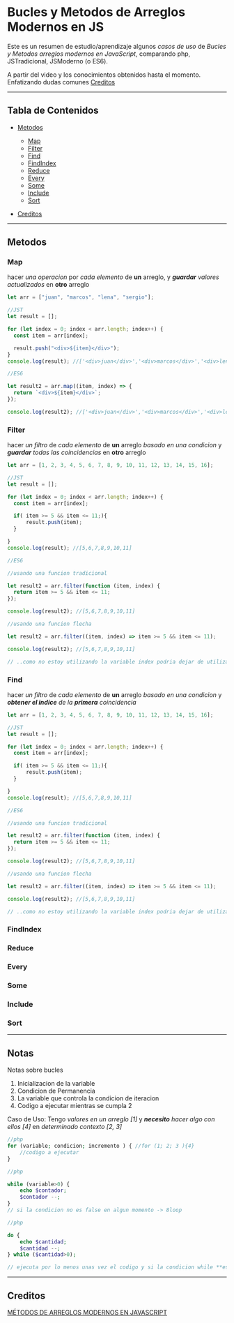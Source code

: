 # Bucles y Metodos de Arreglos Modernos en JS

Este es un resumen de estudio/aprendizaje algunos _casos de uso_ de _Bucles y Metodos arreglos modernos en JavaScript_, comparando php, JSTradicional, JSModerno (o ES6).

A partir del video y los conocimientos obtenidos hasta el momento. Enfatizando dudas comunes [Creditos](#creditos)

---

## Tabla de Contenidos

- [Metodos](#Metodos)

  - [Map](#map)
  - [Filter](#filter)
  - [Find](#find)
  - [FindIndex](#findIndex)
  - [Reduce](#reduce)
  - [Every](#every)
  - [Some](#some)
  - [Include](#include)
  - [Sort](#sort)

- [Creditos](#creditos)

---

## Metodos

### Map

hacer _una operacion_ por _cada elemento_ de **un** arreglo,
y _**guardar** valores actualizados_ en **otro** arreglo

```javascript
let arr = ["juan", "marcos", "lena", "sergio"];
```

```javascript
//JST
let result = [];

for (let index = 0; index < arr.length; index++) {
  const item = arr[index];

  result.push("<div>${item}</div>");
}
console.log(result); //['<div>juan</div>','<div>marcos</div>','<div>lena</div>','<div>sergio</div>',]
```

```javascript
//ES6

let result2 = arr.map((item, index) => {
  return `<div>${item}</div>`;
});

console.log(result2); //['<div>juan</div>','<div>marcos</div>','<div>lena</div>','<div>sergio</div>']
```

### Filter

hacer _un filtro_ de _cada elemento_ de **un** arreglo
_basado en una condicion_
y _**guardar** todas las coincidencias_ en **otro** arreglo

```javascript
let arr = [1, 2, 3, 4, 5, 6, 7, 8, 9, 10, 11, 12, 13, 14, 15, 16];
```

```javascript
//JST
let result = [];

for (let index = 0; index < arr.length; index++) {
  const item = arr[index];

  if( item >= 5 && item <= 11;){
      result.push(item);
  }

}
console.log(result); //[5,6,7,8,9,10,11]
```

```javascript
//ES6

//usando una funcion tradicional

let result2 = arr.filter(function (item, index) {
  return item >= 5 && item <= 11;
});

console.log(result2); //[5,6,7,8,9,10,11]

//usando una funcion flecha

let result2 = arr.filter((item, index) => item >= 5 && item <= 11);

console.log(result2); //[5,6,7,8,9,10,11]

// ..como no estoy utilizando la variable index podria dejar de utilizarla y sacar los ()
```

### Find

hacer _un filtro_ de _cada elemento_ de **un** arreglo
_basado en una condicion_
y _**obtener el indice** de la **primera** coincidencia_

```javascript
let arr = [1, 2, 3, 4, 5, 6, 7, 8, 9, 10, 11, 12, 13, 14, 15, 16];
```

```javascript
//JST
let result = [];

for (let index = 0; index < arr.length; index++) {
  const item = arr[index];

  if( item >= 5 && item <= 11;){
      result.push(item);
  }

}
console.log(result); //[5,6,7,8,9,10,11]
```

```javascript
//ES6

//usando una funcion tradicional

let result2 = arr.filter(function (item, index) {
  return item >= 5 && item <= 11;
});

console.log(result2); //[5,6,7,8,9,10,11]

//usando una funcion flecha

let result2 = arr.filter((item, index) => item >= 5 && item <= 11);

console.log(result2); //[5,6,7,8,9,10,11]

// ..como no estoy utilizando la variable index podria dejar de utilizarla y sacar los ()
```

### FindIndex

### Reduce

### Every

### Some

### Include

### Sort

---

## Notas

Notas sobre bucles

1. Inicializacion de la variable
2. Condicion de Permanencia
3. La variable que controla la condicion de iteracion
4. Codigo a ejecutar mientras se cumpla 2

Caso de Uso: Tengo _valores en un arreglo [1]_ y _**necesito** hacer algo con ellos [4]_ en _determinado contexto [2, 3]_

```php
//php
for (variable; condicion; incremento ) { //for (1; 2; 3 ){4}
    //codigo a ejecutar
}
```

```php
//php

while (variable>0) {
    echo $contador;
    $contador --;
}
// si la condicion no es false en algun momento -> 8loop

```

```php
//php

do {
    echo $cantidad;
    $cantidad --;
} while ($cantidad>0);

// ejecuta por lo menos unas vez el codigo y si la condicion while **es** o *se vuelve* false, no se ejecuta mas

```

---

## Creditos

[MÉTODOS DE ARREGLOS MODERNOS EN JAVASCRIPT](https://www.youtube.com/watch?v=bkgXlQp5hbI)

```

```
